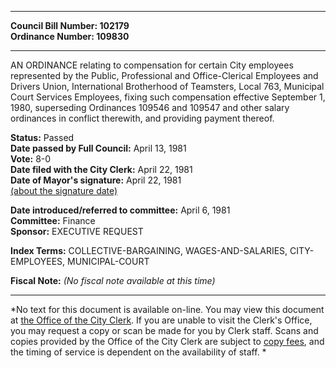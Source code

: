 * * * * *  
  
**Council Bill Number: [](#h0)[](#h2)102179**   
**Ordinance Number: 109830**  
  
* * * * *  
  
AN ORDINANCE relating to compensation for certain City employees represented by the Public, Professional and Office-Clerical Employees and Drivers Union, International Brotherhood of Teamsters, Local 763, Municipal Court Services Employees, fixing such compensation effective September 1, 1980, superseding Ordinances 109546 and 109547 and other salary ordinances in conflict therewith, and providing payment thereof.  
  
**Status:** Passed   
**Date passed by Full Council:** April 13, 1981   
**Vote:** 8-0   
**Date filed with the City Clerk:** April 22, 1981   
**Date of Mayor's signature:** April 22, 1981   
[(about the signature date)](/~public/approvaldate.htm)   
  
  
**Date introduced/referred to committee:** April 6, 1981   
**Committee:** Finance   
**Sponsor:** EXECUTIVE REQUEST   
  
**Index Terms:** COLLECTIVE-BARGAINING, WAGES-AND-SALARIES, CITY-EMPLOYEES, MUNICIPAL-COURT  
  
**Fiscal Note:** *(No fiscal note available at this time)*  
  
* * * * *  
  
*No text for this document is available on-line. You may view this document at [the Office of the City Clerk](http://www.seattle.gov/leg/clerk/contactUs.htm). If you are unable to visit the Clerk's Office, you may request a copy or scan be made for you by Clerk staff. Scans and copies provided by the Office of the City Clerk are subject to [copy fees](http://clerk.seattle.gov/~public/clerkfees.htm), and the timing of service is dependent on the availability of staff. *  
  
  
